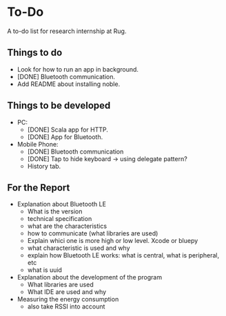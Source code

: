 To-Do
=====
A to-do list for research internship at Rug.

Things to do
------------
- Look for how to run an app in background.
- [DONE] Bluetooth communication.
- Add README about installing noble.

Things to be developed
----------------------
- PC:
	- [DONE] Scala app for HTTP.
	- [DONE] App for Bluetooth.
- Mobile Phone:
	- [DONE] Bluetooth communication
	- [DONE] Tap to hide keyboard -> using delegate pattern?
	- History tab.
	
For the Report
--------------
- Explanation about Bluetooth LE
	- What is the version
	- technical specification
	- what are the characteristics
	- how to communicate (what libraries are used)
	- Explain whici one is more high or low level. Xcode or bluepy
	- what characteristic is used and why
	- explain how Bluetooth LE works: what is central, what is peripheral, etc
	- what is uuid
- Explanation about the development of the program
	- What libraries are used
	- What IDE are used and why
- Measuring the energy consumption
	- also take RSSI into account
